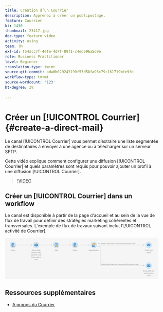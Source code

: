```yaml
---
title: Création d’un Courrier
description: Apprenez à créer un publipostage.
feature: Courrier
kt: 1430
thumbnail: 23417.jpg
doc-type: feature video
activity: using
team: TM
exl-id: f54acc7f-4efe-4d7f-89f1-c4ed596a5d9e
role: Business Practitioner
level: Beginner
translation-type: tm+mt
source-git-commit: ada0b029245190f53d58fa93c79c161719bfe9fd
workflow-type: tm+mt
source-wordcount: '123'
ht-degree: 3%

---
```


# Créer un [!UICONTROL Courrier] {#create-a-direct-mail}

Le canal [!UICONTROL Courrier] vous permet d’extraire une liste segmentée de destinataires à envoyer à une agence ou à télécharger sur un serveur SFTP.

Cette vidéo explique comment configurer une diffusion [!UICONTROL Courrier] et quels paramètres sont requis pour pouvoir ajouter un profil à une diffusion [!UICONTROL Courrier].

>[!VIDEO](https://video.tv.adobe.com/v/23417?quality=12)

## Créer un [!UICONTROL Courrier] dans un workflow

Le canal est disponible à partir de la page d&#39;accueil et au sein de la vue de flux de travail pour définir des stratégies marketing cohérentes et transversales. L&#39;exemple de flux de travaux suivant inclut l&#39;[!UICONTROL activité de Courrier].

![Image de flux de travaux](/help/assets/direct_mail_examplewf.png)

## Ressources supplémentaires

* [A propos du Courrier](https://docs.adobe.com/content/help/en/campaign-standard/using/communication-channels/direct-mail/about-direct-mail.html)
